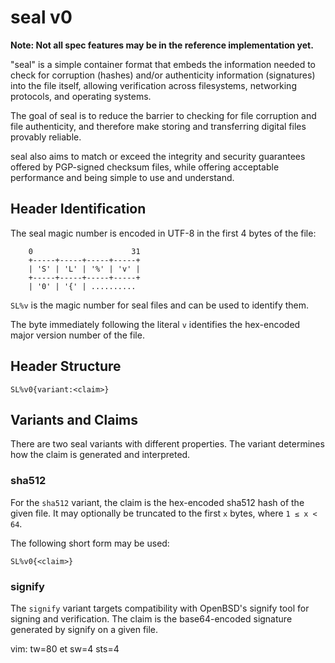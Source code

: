 seal v0
=======

**Note: Not all spec features may be in the reference implementation yet.**

"seal" is a simple container format that embeds the information needed to
check for corruption (hashes) and/or authenticity information (signatures)
into the file itself, allowing verification across filesystems, networking
protocols, and operating systems.

The goal of seal is to reduce the barrier to checking for file corruption and
file authenticity, and therefore make storing and transferring digital files
provably reliable.

seal also aims to match or exceed the integrity and security guarantees offered by
PGP-signed checksum files, while offering acceptable performance and being
simple to use and understand.

Header Identification
---------------------

The seal magic number is encoded in UTF-8 in the first 4 bytes of the file:


        0                      31
        +-----+-----+-----+-----+
        | 'S' | 'L' | '%' | 'v' |
        +-----+-----+-----+-----+
        | '0' | '{' | ..........


`SL%v` is the magic number for seal files and can be used to identify them.

The byte immediately following the literal `v` identifies the hex-encoded major
version number of the file. 

Header Structure
----------------

    SL%v0{variant:<claim>}

Variants and Claims
-----------------------------

There are two seal variants with different properties. The variant determines
how the claim is generated and interpreted.

### sha512

For the `sha512` variant, the claim is the hex-encoded sha512 hash of the given
file. It may optionally be truncated to the first `x` bytes, where `1 ≤ x < 64`.

The following short form may be used:

    SL%v0{<claim>}

### signify

The `signify` variant targets compatibility with OpenBSD's signify tool for
signing and verification. The claim is the base64-encoded signature generated
by signify on a given file.

vim: tw=80 et sw=4 sts=4
